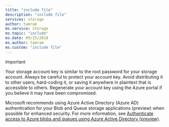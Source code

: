 ```yaml
---
title: "include file"
description: "include file"
services: storage
author: tamram
ms.service: storage
ms.topic: "include"
ms.date: 09/15/2018
ms.author: tamram
ms.custom: "include file"
---
```


> [!IMPORTANT]
> Your storage account key is similar to the root password for your storage account. Always be careful to protect your account key. Avoid distributing it to other users, hard-coding it, or saving it anywhere in plaintext that is accessible to others. Regenerate your account key using the Azure portal if you believe it may have been compromised.
> 
> Microsoft recommends using Azure Active Directory (Azure AD) authentication for your Blob and Queue storage applications (preview) when possible for enhanced security. For more information, see [Authenticate access to Azure blobs and queues using Azure Active Directory (preview)](https://docs.microsoft.com/azure/storage/common/storage-auth-aad). 
